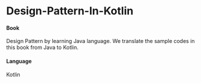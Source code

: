 # Design-Pattern-In-Kotlin

#### Book
Design Pattern by learning Java language.
We translate the sample codes in this book from Java to Kotlin.

#### Language
Kotlin
